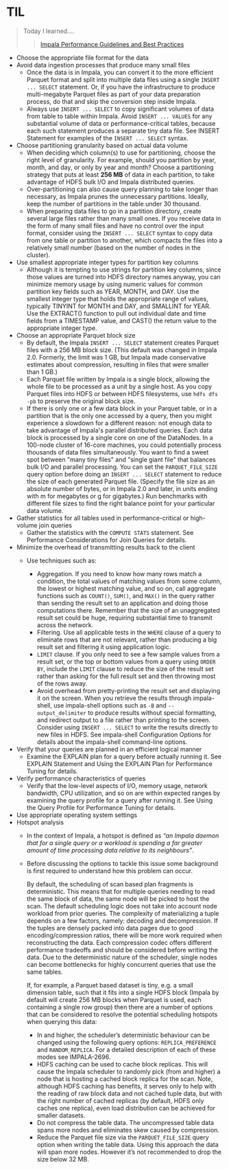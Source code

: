 # TIL
> Today I learned....
>> [Impala Performance Guidelines and Best Practices](https://docs.cloudera.com/documentation/enterprise/5-9-x/topics/impala_perf_cookbook.html)


- Choose the appropriate file format for the data
- Avoid data ingestion processes that produce many small files
    -  Once the data is in Impala, you can convert it to the more efficient Parquet format and split into multiple data files using a single `INSERT ... SELECT` statement. 
        Or, if you have the infrastructure to produce multi-megabyte Parquet files as part of your data preparation process, do that and skip the conversion step inside Impala.
    - Always use `INSERT ... SELECT` to copy significant volumes of data from table to table within Impala. 
        Avoid `INSERT ... VALUES` for any substantial volume of data or performance-critical tables, because each such statement produces a separate tiny data file. 
        See INSERT Statement for examples of the `INSERT ... SELECT` syntax.
- Choose partitioning granularity based on actual data volume
    - When deciding which column(s) to use for partitioning, choose the right level of granularity. For example, should you partition by year, month, and day, or only by year and month? 
        Choose a partitioning strategy that puts at least **256 MB** of data in each partition, to take advantage of HDFS bulk I/O and Impala distributed queries.
    - Over-partitioning can also cause query planning to take longer than necessary, as Impala prunes the unnecessary partitions. Ideally, keep the number of partitions in the table under 30 thousand.
    - When preparing data files to go in a partition directory, create several large files rather than many small ones. 
        If you receive data in the form of many small files and have no control over the input format, consider using the `INSERT ... SELECT` syntax to copy data from one table or partition to another, which compacts the files into a relatively small number (based on the number of nodes in the cluster).
- Use smallest appropriate integer types for partition key columns
    - Although it is tempting to use strings for partition key columns, since those values are turned into HDFS directory names anyway, you can minimize memory usage by using numeric values for common partition key fields such as YEAR, MONTH, and DAY. Use the smallest integer type that holds the appropriate range of values, typically TINYINT for MONTH and DAY, and SMALLINT for YEAR. Use the EXTRACT() function to pull out individual date and time fields from a TIMESTAMP value, and CAST() the return value to the appropriate integer type.
- Choose an appropriate Parquet block size
    - By default, the Impala `INSERT ... SELECT` statement creates Parquet files with a 256 MB block size. 
        (This default was changed in Impala 2.0. Formerly, the limit was 1 GB, but Impala made conservative estimates about compression, resulting in files that were smaller than 1 GB.)
    - Each Parquet file written by Impala is a single block, allowing the whole file to be processed as a unit by a single host. 
        As you copy Parquet files into HDFS or between HDFS filesystems, use `hdfs dfs -pb` to preserve the original block size.
    - If there is only one or a few data block in your Parquet table, or in a partition that is the only one accessed by a query, then you might experience a slowdown for a different reason: not enough data to take advantage of Impala's parallel distributed queries. 
        Each data block is processed by a single core on one of the DataNodes. In a 100-node cluster of 16-core machines, you could potentially process thousands of data files simultaneously. 
        You want to find a sweet spot between "many tiny files" and "single giant file" that balances bulk I/O and parallel processing. 
        You can set the `PARQUET_FILE_SIZE` query option before doing an `INSERT ... SELECT` statement to reduce the size of each generated Parquet file. 
        (Specify the file size as an absolute number of bytes, or in Impala 2.0 and later, in units ending with m for megabytes or g for gigabytes.) 
        Run benchmarks with different file sizes to find the right balance point for your particular data volume.
- Gather statistics for all tables used in performance-critical or high-volume join queries
    - Gather the statistics with the `COMPUTE STATS` statement. See Performance Considerations for Join Queries for details.
- Minimize the overhead of transmitting results back to the client
    - Use techniques such as:
  
        - Aggregation. If you need to know how many rows match a condition, the total values of matching values from some column, the lowest or highest matching value, and so on, call aggregate functions such as `COUNT()`, `SUM()`, and `MAX()` in the query rather than sending the result set to an application and doing those computations there. 
            Remember that the size of an unaggregated result set could be huge, requiring substantial time to transmit across the network.
        - Filtering. Use all applicable tests in the `WHERE` clause of a query to eliminate rows that are not relevant, rather than producing a big result set and filtering it using application logic.
        - `LIMIT` clause. If you only need to see a few sample values from a result set, or the top or bottom values from a query using `ORDER BY`, include the `LIMIT` clause to reduce the size of the result set rather than asking for the full result set and then throwing most of the rows away.
        - Avoid overhead from pretty-printing the result set and displaying it on the screen. When you retrieve the results through impala-shell, use impala-shell options such as `-B` and `--output_delimiter` to produce results without special formatting, and redirect output to a file rather than printing to the screen. Consider using `INSERT ... SELECT` to write the results directly to new files in HDFS. 
            See impala-shell Configuration Options for details about the impala-shell command-line options.
- Verify that your queries are planned in an efficient logical manner
    - Examine the EXPLAIN plan for a query before actually running it. See EXPLAIN Statement and Using the EXPLAIN Plan for Performance Tuning for details.
- Verify performance characteristics of queries
    - Verify that the low-level aspects of I/O, memory usage, network bandwidth, CPU utilization, and so on are within expected ranges by examining the query profile for a query after running it. See Using the Query Profile for Performance Tuning for details.
- Use appropriate operating system settings
- Hotspot analysis
    - In the context of Impala, a hotspot is defined as *“an Impala daemon that for a single query or a workload is spending a far greater amount of time processing data relative to its neighbours”*.
    - Before discussing the options to tackle this issue some background is first required to understand how this problem can occur.
      
      By default, the scheduling of scan based plan fragments is deterministic. This means that for multiple queries needing to read the same block of data, the same node will be picked to host the scan. The default scheduling logic does not take into account node workload from prior queries. The complexity of materializing a tuple depends on a few factors, namely: decoding and decompression. If the tuples are densely packed into data pages due to good encoding/compression ratios, there will be more work required when reconstructing the data. Each compression codec offers different performance tradeoffs and should be considered before writing the data. Due to the deterministic nature of the scheduler, single nodes can become bottlenecks for highly concurrent queries that use the same tables.
      
      If, for example, a Parquet based dataset is tiny, e.g. a small dimension table, such that it fits into a single HDFS block (Impala by default will create 256 MB blocks when Parquet is used, each containing a single row group) then there are a number of options that can be considered to resolve the potential scheduling hotspots when querying this data:
      
        - In and higher, the scheduler’s deterministic behaviour can be changed using the following query options: `REPLICA_PREFERENCE` and `RANDOM_REPLICA`. 
            For a detailed description of each of these modes see IMPALA-2696.
        - HDFS caching can be used to cache block replicas. This will cause the Impala scheduler to randomly pick (from and higher) a node that is hosting a cached block replica for the scan. Note, although HDFS caching has benefits, it serves only to help with the reading of raw block data and not cached tuple data, but with the right number of cached replicas (by default, HDFS only caches one replica), even load distribution can be achieved for smaller datasets.
        - Do not compress the table data. The uncompressed table data spans more nodes and eliminates skew caused by compression.
        - Reduce the Parquet file size via the `PARQUET_FILE_SIZE` query option when writing the table data. 
            Using this approach the data will span more nodes. However it’s not recommended to drop the size below 32 MB.
          
      

            
  
      
      
    
